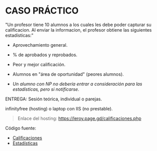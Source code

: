 # CASO PRÁCTICO

"Un profesor tiene 10 alumnos a los cuales les debe poder capturar su calificacion.
Al enviar la informacion, el profesor obtiene las siguientes estadísticas:"

- Aprovechamiento general.
- % de aprobados y reprobados.
- Peor y mejor calificación.
- Alumnos en "área de oportunidad" (peores alumnos).

- *Un alumno con NP no debería entrar a consideración
 para las estadísticas, pero si notificarse.*

ENTREGA: Sesión teórica, individual o parejas.

infinityfree (hosting) o laptop con IIS (no prestable).

> Enlace del hosting: https://leroy.page.gd/calificaciones.php

Código fuente: 
- [Calificaciones](./calificaciones.php)
- [Estadísticas](./estadisticas.php)
